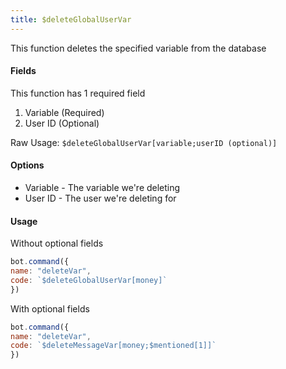 ```yaml
---
title: $deleteGlobalUserVar
---
```


This function deletes the specified variable from the database

#### Fields

This function has 1 required field

1. Variable \(Required\)
2. User ID \(Optional\)

Raw Usage: `$deleteGlobalUserVar[variable;userID (optional)]`

#### Options

* Variable - The variable we're deleting
* User ID - The user we're deleting for

#### Usage

Without optional fields

```javascript
bot.command({
name: "deleteVar",
code: `$deleteGlobalUserVar[money]`
})
```

With optional fields

```javascript
bot.command({
name: "deleteVar",
code: `$deleteMessageVar[money;$mentioned[1]]`
})
```

